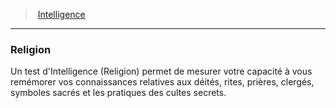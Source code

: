 ﻿---
!Generic
Id: abilities_intelligence_hd.md#religion
ParentLink: abilities_intelligence_hd.md#intelligence
Name: Religion
ParentName: Intelligence
NameLevel: 3
---
> [Intelligence](hd_abilities_intelligence.md)

---

### Religion

Un test d'Intelligence (Religion) permet de mesurer votre capacité à vous remémorer vos connaissances relatives aux déités, rites, prières, clergés, symboles sacrés et les pratiques des cultes secrets.

